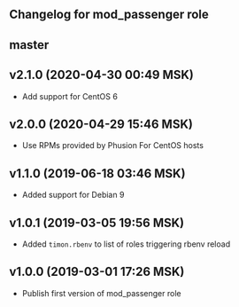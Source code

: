 Changelog for mod_passenger role
--------------------------------

## master

## v2.1.0 (2020-04-30 00:49 MSK)

* Add support for CentOS 6

## v2.0.0 (2020-04-29 15:46 MSK)

* Use RPMs provided by Phusion For CentOS hosts

## v1.1.0 (2019-06-18 03:46 MSK)

* Added support for Debian 9

## v1.0.1 (2019-03-05 19:56 MSK)

* Added `timon.rbenv` to list of roles triggering rbenv reload

## v1.0.0 (2019-03-01 17:26 MSK)

* Publish first version of mod_passenger role

